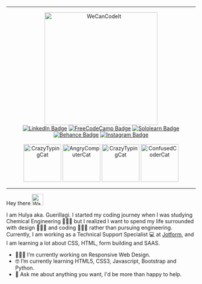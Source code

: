 <hr>
<div id="header" align="center">
    <img src="https://i.ibb.co/dQzjY98/wecancodeit.png" width="300" alt="WeCanCodeIt"><br>
      <a href="https://www.linkedin.com/in/hulyamartli/"><img src="https://img.shields.io/badge/LinkedIn-blue?style=for-the-badge&logo=linkedin&logoColor=white" alt="LinkedIn Badge"></a>
  <a href="https://www.freecodecamp.org/Guerillagi"><img src="https://img.shields.io/badge/freecodecamp-27273D?style=for-the-badge&logo=freecodecamp&logoColor=white" alt="FreeCodeCamp Badge"></a>
  <a href="https://www.sololearn.com/profile/25684479"><img src="https://img.shields.io/badge/-Sololearn-3a464b?style=for-the-badge&logo=Sololearn&logoColor=white" alt="Sololearn Badge"></a>
  <a href="https://https://www.behance.net/guerillagi"><img src="https://img.shields.io/badge/-Behance-blue?style=for-the-badge&logo=behance&logoColor=white" alt="Behance Badge"></a>
  <a href="https://www.instagram.com/guerillagi/"><img src="https://img.shields.io/badge/Instagram-E4405F?style=for-the-badge&logo=instagram&logoColor=white" alt="Instagram Badge"></a>
  <br><br>
  <img src="https://media.giphy.com/media/unQ3IJU2RG7DO/giphy.gif" width="100" alt="CrazyTypingCat">
  <img src="https://c.tenor.com/ogsH7Ailje8AAAAM/cat-funny-cat.gif" height="100" alt="AngryComputerCat">
  <img src="https://media.giphy.com/media/l2Sq72gPlwox4o2n6/giphy.gif" width="100" alt="CrazyTypingCat">
  <img src="https://media.giphy.com/media/3oKIPnAiaMCws8nOsE/giphy.gif" height="100" alt="ConfusedCoderCat">
</div>
<hr>
<p allign="center"> Hey there <img src="https://camo.githubusercontent.com/e8e7b06ecf583bc040eb60e44eb5b8e0ecc5421320a92929ce21522dbc34c891/68747470733a2f2f6d656469612e67697068792e636f6d2f6d656469612f6876524a434c467a6361737252346961377a2f67697068792e676966" alt="Waving Hand" width="30"></p>
  <p>I am Hulya aka. Guerillagi. I started my coding journey when I was studying Chemical Engineering 👩🏻‍🔬 but I realized I want to spend my life surrounded with design 👩🏻‍🎨 and coding 👩🏻‍💻 rather than pursuing engineering. Currently, I am working as a Technical Support Specialist 💻 at <a href="https://www.jotform.com/" target="_blank">Jotform</a>, and I am learning a lot about CSS, HTML, form building and SAAS.</p>

- 👩🏻‍💻 I’m currently working on Responsive Web Design.
- 🤓 I’m currently learning HTML5, CSS3, Javascript, Bootstrap and Python.
- 👀 Ask me about anything you want, I'd be more than happy to help.
<!--- - 🙆🏻‍♀️ Fun fact: If you are curious about what does Guerillagi mean scroll down :)</p> -->
